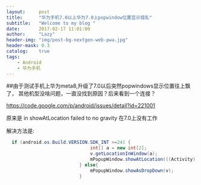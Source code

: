 ```yaml
---
layout:     post
title:      "华为手机7.0以上华为7.0上popwindow位置显示错乱"
subtitle:   "Welcome to my blog "
date:       2017-02-17 11:01:00
author:     "Lazy"
header-img: "img/post-bg-nextgen-web-pwa.jpg"
header-mask: 0.3
catalog:    true
tags:
    - Android
    - 华为手机
---
```








##由于测试手机上华为meta8,升级了7.0以后突然popwindows显示位置往上飘了， 其他机型没啥问题，一直没找到原因？后来看到一个连接？

https://code.google.com/p/android/issues/detail?id=221001

原来是 in showAtLocation failed to no gravity 在7.0上没有工作


解决方法是:

 ```java
   if (android.os.Build.VERSION.SDK_INT >=24) {
                                int[] a = new int[2];
                                v.getLocationInWindow(a);
                                mPopupWindow.showAtLocation(((Activity) context).getWindow().getDecorView(), Gravity.NO_GRAVITY, 0 , a[1]+v.getHeight());
                            } else{
                                mPopupWindow.showAsDropDown(v);
                            }

```
